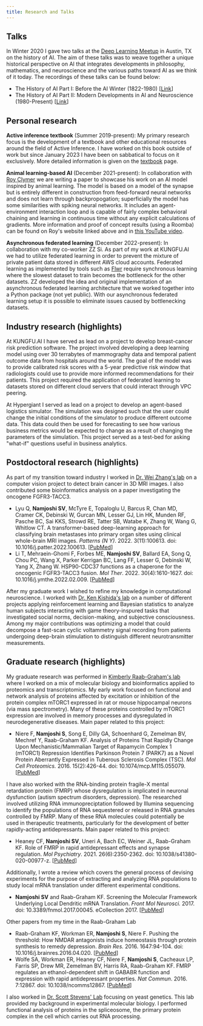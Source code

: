 ```yaml
---
title: Research and Talks
---
```


## Talks
In Winter 2020 I gave two talks at the [Deep Learning Meetup](https://www.meetup.com/austin-deep-learning/) in Austin, TX on the history of AI. The aim of these talks was to weave together a unique historical perspective on AI that integrates developments in philosophy, mathematics, and neuroscience and the various paths toward AI as we think of it today. The recordings of these talks can be found below:

* The History of AI Part I: Before the AI Winter (1822-1980) [[Link](https://www.youtube.com/watch?v=wgG5h6RTNmw)]
* The History of AI Part II: Modern Developments in AI and Neuroscience (1980-Present) [[Link](https://www.youtube.com/watch?v=kkh42Z9DTLo)]

## Personal research

**Active inference textbook** (Summer 2019-present): My primary research focus is the development of a textbook and other educational resources around the field of Active Inference. I have worked on this book outside of work but since January 2023 I have been on sabbatical to focus on it exclusively. More detailed information is given on the [textbook](faif.md) page.

**Animal learning-based AI** (December 2021-present): In collaboration with [Roy Clymer](https://matheta.com/) we are writing a paper to showcase his work on an AI model inspired by animal learning. The model is based on a model of the synapse but is entirely different in construction from feed-forward neural networks and does not learn through backpropogation; superficially the model has some similarities with spiking neural networks. It includes an agent-environment interaction loop and is capable of fairly complex behavioral chaining and learning in continuous time without any explicit calculations of gradients. More information and proof of concept results (using a Roomba) can be found on Roy's website linked above and in [this YouTube video](https://youtu.be/9IE-STHKxew).

**Asynchronous federated learning** (December 2022-present): In collaboration with my co-worker ZZ Si. As part of my work at KUNGFU.AI we had to utilize federated learning in order to prevent the mixture of private patient data stored in different AWS cloud accounts. Federated learning as implemented by tools such as [Flwr](https://flower.dev/) require synchronous learning where the slowest dataset to train becomes the bottleneck for the other datasets. ZZ developed the idea and original implementation of an asynchronous federated learning architecture that we worked together into a Python package (not yet public). With our asynchronous federated learning setup it is possible to eliminate issues caused by bottlenecking datasets. 

## Industry research (highlights)

At KUNGFU.AI I have served as lead on a project to develop breast-cancer risk prediction software. The project involved developing a deep learning model using over 30 terrabytes of mammography data and temporal patient outcome data from hospitals around the world. The goal of the model was to provide calibrated risk scores with a 5-year predictive risk window that radiologists could use to provide more informed recommendations for their patients. This project required the application of federated learning to datasets stored on different cloud servers that could interact through VPC peering. 

At Hypergiant I served as lead on a project to develop an agent-based logistics simulator. The simulation was designed such that the user could change the initial conditions of the simulator to produce different outcome data. This data could then be used for forecasting to see how various business metrics would be expected to change as a result of changing the parameters of the simulation. This project served as a test-bed for asking "what-if" questions useful in business analytics.

## Postdoctoral research (highlights)

As part of my transition toward industry I worked in [Dr. Wei Zhang's lab](https://school.wakehealth.edu/faculty/z/wei-zhang#View%20Profile) on a computer vision project to detect brain cancer in 3D MRI images. I also contributed some bioinformatics analysis on a paper investigating the oncogene FGFR3-TACC3. 

* Lyu Q, **Namjoshi SV**, McTyre E, Topaloglu U, Barcus R, Chan MD, Cramer CK, Debinski W, Gurcan MN, Lesser GJ, Lin HK, Munden RF, Pasche BC, Sai KKS, Strowd RE, Tatter SB, Watabe K, Zhang W, Wang G, Whitlow CT. A transformer-based deep-learning approach for classifying brain metastases into primary organ sites using clinical whole-brain MRI images. *Patterns (N Y)*. 2022. 3(11):100613. doi: 10.1016/j.patter.2022.100613. [[PubMed](https://pubmed.ncbi.nlm.nih.gov/36419451/)]
* Li T, Mehraein-Ghomi F, Forbes ME, **Namjoshi SV**, Ballard EA, Song Q, Chou PC, Wang X, Parker Kerrigan BC, Lang FF, Lesser G, Debinski W, Yang X, Zhang W. HSP90-CDC37 functions as a chaperone for the oncogenic FGFR3-TACC3 fusion. *Mol Ther*. 2022. 30(4):1610-1627. doi: 10.1016/j.ymthe.2022.02.009. [[PubMed](https://pubmed.ncbi.nlm.nih.gov/35151844)] 

After my graduate work I wished to refine my knowledge in computational neuroscience. I worked with [Dr. Ken Kishida's lab](https://www.kishidalab.com/) on a number of different projects applying reinforcement learning and Bayesian statistics to analyze human subjects interacting with game theory-inspured tasks that investigated social norms, decision-making, and subjective consciousness. Among my major contributions was optimizing a model that could decompose a fast-scan cyclic voltammetry signal recording from patients undergoing deep-brain stimulation to distinguish different neurotransmitter measurements.

## Graduate research (highlights)

My graduate research was performed in [Kimberly Raab-Graham's lab](https://raabgrahamlab.com/) where I worked on a mix of molecular biology and bioinformatics applied to proteomics and transcriptomics. My early work focused on functional and network analysis of proteins affected by excitation or inhibition of the protein complex mTORC1 expressed in rat or mouse hippocampal neurons (via mass spectrometry). Many of these proteins controlled by mTORC1 expression are involved in memory processes and dysregulated in neurodegenerative diseases. Main paper related to this project:

* Niere F, **Namjoshi S**, Song E, Dilly GA, Schoenhard G, Zemelman BV, Mechref Y, Raab-Graham KF. Analysis of Proteins That Rapidly Change Upon Mechanistic/Mammalian Target of Rapamycin Complex 1 (mTORC1) Repression Identifies Parkinson Protein 7 (PARK7) as a Novel Protein Aberrantly Expressed in Tuberous Sclerosis Complex (TSC). *Mol Cell Proteomics.* 2016. 15(2):426-44. doi: 10.1074/mcp.M115.055079. [[PubMed](https://pubmed.ncbi.nlm.nih.gov/26419955/)]

I have also worked with the RNA-binding protein fragile-X mental retardation protein (FMRP) whose dysregulation is implicated in neuronal dysfunction (autism spectrum disorders, depression). The researched involved utilizing RNA immunopreciptation followed by Illumina sequencing to identify the populations of RNA sequestered or released in RNA granules controlled by FMRP. Many of these RNA molecules could potentially be used in therapeutic treatments, particularly for the development of better rapidly-acting antidepressants. Main paper related to this project:

* Heaney CF, **Namjoshi SV**, Uneri A, Bach EC, Weiner JL, Raab-Graham KF. Role of FMRP in rapid antidepressant effects and synapse regulation. *Mol Psychiatry*. 2021. 26(6):2350-2362. doi: 10.1038/s41380-020-00977-z. [[PubMed](https://pubmed.ncbi.nlm.nih.gov/33432187/)]

Additionally, I wrote a review which covers the general process of devising experiments for the purpose of extracting and analyzing RNA populations to study local mRNA translation under different experimental conditions.

* **Namjoshi SV** and Raab-Graham KF. Screening the Molecular Framework Underlying Local Dendritic mRNA Translation.
*Front Mol Neurosci.* 2017. doi: 10.3389/fnmol.2017.00045. eCollection 2017. [[PubMed](https://pubmed.ncbi.nlm.nih.gov/28286470/)]

Other papers from my time in the Raab-Graham Lab

* Raab-Graham KF, Workman ER, **Namjoshi S**, Niere F. Pushing the threshold: How NMDAR antagonists induce homeostasis through protein synthesis to remedy depression. *Brain Res.* 2016. 1647:94-104. doi: 10.1016/j.brainres.2016.04.020. [[PubMed](https://pubmed.ncbi.nlm.nih.gov/27125595/)]
* Wolfe SA, Workman ER, Heaney CF, Niere F, **Namjoshi S**, Cacheaux LP, Farris SP, Drew MR, Zemelman BV, Harris RA, Raab-Graham KF. FMRP regulates an ethanol-dependent shift in GABABR function and expression with rapid antidepressant properties. *Nat Commun*. 2016. 7:12867. doi: 10.1038/ncomms12867. [[PubMed](https://pubmed.ncbi.nlm.nih.gov/27666021/)]

I also worked in [Dr. Scott Stevens' Lab](https://molecularbiosci.utexas.edu/directory/scott-w-stevens) focusing on yeast genetics. This lab provided my background in experimental molecular biology. I performed functional analysis of proteins in the spliceosome, the primary protein complex in the cell which carries out RNA processing.
